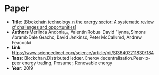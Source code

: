 # Paper

* **Title**: [[Blockchain technology in the energy sector: A systematic review of
challenges and opportunities](https://doi.org/10.1016/j.rser.2018.10.014)]
* **Authors**:Merlinda Andonia,⁎, Valentin Robua, David Flynna, Simone Abramb Dale Geachc, David Jenkinsd, Peter McCallumd, Andrew Peacockd
* **Link**: https://www.sciencedirect.com/science/article/pii/S1364032118307184
* **Tags**: Blockchain,Distributed ledger, Energy decentralisation,Peer-to-peer energy trading, Prosumer, Renewable energy
* **Year**: 2019